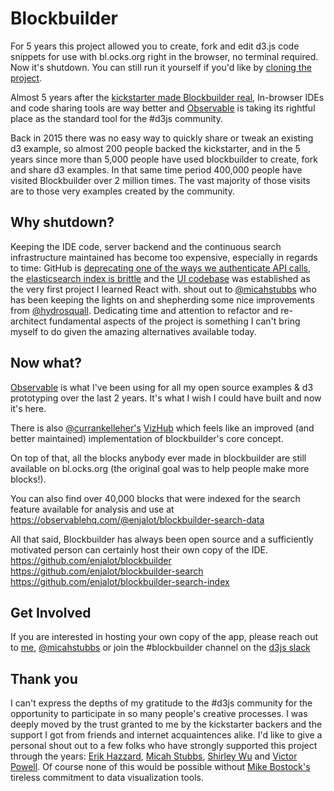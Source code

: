# Blockbuilder

For 5 years this project allowed you to create, fork and edit d3.js code snippets for use with bl.ocks.org right in the browser, no terminal required. Now it's shutdown. You can still run it yourself if you'd like by [cloning the project](https://github.com/enjalot/blockbuilder).

Almost 5 years after the [kickstarter made Blockbuilder real](https://www.kickstarter.com/projects/1058500513/building-blocks-0), In-browser IDEs and code sharing tools are way better and [Observable](https://observablehq.com/) is taking its rightful place as the standard tool for the #d3js community. 

Back in 2015 there was no easy way to quickly share or tweak an existing d3 example, so almost 200 people backed the kickstarter, and in the 5 years since more than 5,000 people have used blockbuilder to create, fork and share d3 examples. In that same time period 400,000 people have visited Blockbuilder over 2 million times. The vast majority of those visits are to those very examples created by the community. 


## Why shutdown?
Keeping the IDE code, server backend and the continuous search infrastructure maintained has become too expensive, especially in regards to time:
GitHub is [deprecating one of the ways we authenticate API calls](https://github.com/enjalot/blockbuilder/issues/252), the [elasticsearch index is brittle](https://github.com/enjalot/blockbuilder-search-index#scraping) and the [UI codebase](https://github.com/enjalot/blockbuilder) was established as the very first project I learned React with. shout out to [@micahstubbs](https://twitter.com/micahstubbs) who has been keeping the lights on and shepherding some nice improvements from [@hydrosquall](https://twitter.com/hydrosquall). Dedicating time and attention to refactor and re-architect fundamental aspects of the project is something I can't bring myself to do given the amazing alternatives available today.

## Now what?
[Observable](https://observablehq.com/) is what I've been using for all my open source examples & d3 prototyping over the last 2 years. It's what I wish I could have built and now it's here.  

There is also [@currankelleher's](https://twitter.com/currankelleher) [VizHub](https://vizhub.com/) which feels like an improved (and better maintained) implementation of blockbuilder's core concept.  

On top of that, all the blocks anybody ever made in blockbuilder are still available on bl.ocks.org (the original goal was to help people make more blocks!).

You can also find over 40,000 blocks that were indexed for the search feature available for analysis and use at https://observablehq.com/@enjalot/blockbuilder-search-data

All that said, Blockbuilder has always been open source and a sufficiently motivated person can certainly host their own copy of the IDE.  
https://github.com/enjalot/blockbuilder  
https://github.com/enjalot/blockbuilder-search  
https://github.com/enjalot/blockbuilder-search-index  


## Get Involved
If you are interested in hosting your own copy of the app, please reach out to [me](https://twitter.com/enjalot), [@micahstubbs](https://twitter.com/micahstubbs) or join the #blockbuilder channel on the [d3js slack](https://d3-slackin.herokuapp.com/)

## Thank you

I can't express the depths of my gratitude to the #d3js community for the opportunity to participate in so many people's creative processes. I was deeply moved by the trust granted to me by the kickstarter backers and the support I got from friends and internet acquaintences alike. I'd like to give a personal shout out to a few folks who have strongly supported this project through the years: [Erik Hazzard](https://twitter.com/erikhazzard), [Micah Stubbs](https://twitter.com/micahstubbs), [Shirley Wu](https://twitter.com/sxywu) and [Victor Powell](https://twitter.com/vicapow). Of course none of this would be possible without [Mike Bostock's](https://twitter.com/mbostock) tireless commitment to data visualization tools.
